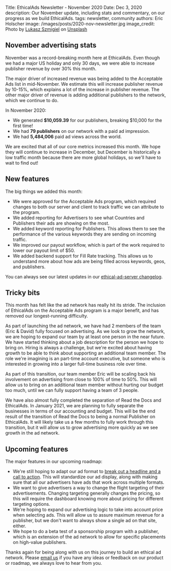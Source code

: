Title: EthicalAds Newsletter - November 2020
Date: Dec 3, 2020
description: Our November update, including stats and commentary, on our progress as we build EthicalAds.
tags: newsletter, community
authors: Eric Holscher
image: /images/posts/2020-nov-newsletter.jpg
image_credit: <span>Photo by <a href="https://unsplash.com/@szmigieldesign?utm_source=unsplash&amp;utm_medium=referral&amp;utm_content=creditCopyText">Lukasz Szmigiel</a> on <a href="https://unsplash.com/s/photos/november?utm_source=unsplash&amp;utm_medium=referral&amp;utm_content=creditCopyText">Unsplash</a></span>


[comment]: # (The queries run to get this data, then computed in a spreadsheet for publisher rev)
[comment]: # (?start_date=2020-08-01&end_date=2020-08-31&campaign_type=All+types&revenue_share_percentage=50.0)
[comment]: # (?start_date=2020-09-01&end_date=2020-09-30&campaign_type=paid&revenue_share_percentage=70.0&sort=revenue)


## November advertising stats

November was a record-breaking month here at EthicalAds.
Even though we had a major US holiday and only 30 days,
we were able to increase publisher revenue by over 30% this month.

The major driver of increased revenue was being added to the Acceptable Ads list in mid-November.
We estimate this will increase publisher revenue by 10-15%,
which explains a lot of the increase in publisher revenue.
The other major driver of revenue is adding additional publishers to the network,
which we continue to do.

In November 2020:

* We generated **$10,059.39** for our publishers, breaking $10,000 for the first time!
* We had **79 publishers** on our network with a paid ad impression.
* We had **5,484,006** paid ad views across the world.

We are excited that all of our core metrics increased this month.
We hope they will continue to increase in December,
but December is historically a low traffic month because there are more global holidays,
so we'll have to wait to find out!

## New features

The big things we added this month:

* We were approved for the Acceptable Ads program, which required changes to both our server and client to track traffic we can attribute to the program.
* We added reporting for Advertisers to see what Countries and Publishers their ads are showing on the most.
* We added keyword reporting for Publishers. This allows them to see the performance of the various keywords they are sending on incoming traffic.
* We improved our payout workflow, which is part of the work required to lower our payout limit of $50.
* We added backend support for Fill Rate tracking. This allows us to understand more about how ads are being filled across keywords, geos, and publishers.

You can always see our latest updates in our [ethical-ad-server changelog](https://ethical-ad-server.readthedocs.io/en/latest/developer/changelog.html).

## Tricky bits

This month has felt like the ad network has really hit its stride.
The inclusion of EthicalAds on the Acceptable Ads program is a major benefit,
and has removed our longest-running difficulty.

As part of launching the ad network,
we have had 2 members of the team (Eric & David) fully focused on advertising.
As we look to grow the network,
we are hoping to expand our team by at least one person in the near future.
We have started thinking about a job description for the person we hope to bring on.
Hiring is always a challenge,
but we're excited about having growth to be able to think about supporting an additional team member.
The role we're imagining is an part-time account executive,
but someone who is interested in growing into a larger full-time business role over time.

As part of this transition,
our team member Eric will be scaling back his involvement on advertising from close to 100% of time to 50%.
This will allow us to bring on an additional team member without hurting our budget too much,
until we can fully support having a team of 3 people.

We have also almost fully completed the separation of Read the Docs and EthicalAds.
In January 2021,
we are planning to fully separate the businesses in terms of our accounting and budget.
This will be the end result of the transition of Read the Docs to being a normal Publisher on EthicalAds.
It will likely take us a few months to fully work through this transition,
but it will allow us to grow advertising more quickly as we see growth in the ad network.

## Upcoming features

The major features in our upcoming roadmap:


* We're still hoping to adapt our ad format to [break out a headline and a call to action](https://github.com/readthedocs/ethical-ad-server/issues/152). This will standardize our ad display, along with making sure that all our advertisers have ads that work across multiple formats.
* We want to give advertisers a way to change the flight targeting of their advertisements. Changing targeting generally changes the pricing, so this will require the dashboard knowing more about pricing for different targeting options.
* We're hoping to expand our advertising logic to take into account price when selecting ads. This will allow us to assure maximum revenue for a publisher, but we don't want to always show a single ad on that site, either.
* We hope to do a beta test of a sponsorship program with a publisher, which is an extension of the ad network to allow for specific placements on high-value publishers.

Thanks again for being along with us on this journey to build an ethical ad network.
Please [email us](mailto:ads@ethicalads.io) if you have any ideas or feedback on our product or roadmap,
we always love to hear from you.
